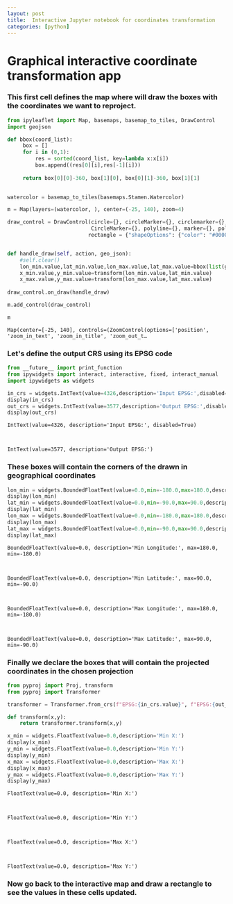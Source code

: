 ```yaml
---
layout: post
title:  Interactive Jupyter notebook for coordinates transformation
categories: [python]
---
```


# Graphical interactive coordinate transformation app

### This first cell defines the map where will draw the boxes with the coordinates we want to reproject.


```python
from ipyleaflet import Map, basemaps, basemap_to_tiles, DrawControl
import geojson

def bbox(coord_list):
     box = []
     for i in (0,1):
         res = sorted(coord_list, key=lambda x:x[i])
         box.append((res[0][i],res[-1][i]))
 
     return box[0][0]-360, box[1][0], box[0][1]-360, box[1][1]
    

watercolor = basemap_to_tiles(basemaps.Stamen.Watercolor)

m = Map(layers=(watercolor, ), center=(-25, 140), zoom=4)

draw_control = DrawControl(circle={}, circleMarker={}, circlemarker={}, 
                           CircleMarker={}, polyline={}, marker={}, polygon={},
                          rectangle = {"shapeOptions": {"color": "#00005d","fillOpacity": 0.0}})


def handle_draw(self, action, geo_json):
    #self.clear()
    lon_min.value,lat_min.value,lon_max.value,lat_max.value=bbox(list(geojson.utils.coords(geo_json['geometry'])))
    x_min.value,y_min.value=transform(lon_min.value,lat_min.value)
    x_max.value,y_max.value=transform(lon_max.value,lat_max.value)
    
draw_control.on_draw(handle_draw)

m.add_control(draw_control)

m
```


    Map(center=[-25, 140], controls=(ZoomControl(options=['position', 'zoom_in_text', 'zoom_in_title', 'zoom_out_t…


### Let's define the output CRS using its EPSG code


```python
from __future__ import print_function
from ipywidgets import interact, interactive, fixed, interact_manual
import ipywidgets as widgets

in_crs = widgets.IntText(value=4326,description='Input EPSG:',disabled=True)
display(in_crs)
out_crs = widgets.IntText(value=3577,description='Output EPSG:',disabled=False)
display(out_crs)
```


    IntText(value=4326, description='Input EPSG:', disabled=True)



    IntText(value=3577, description='Output EPSG:')


### These boxes will contain the corners of the drawn in geographical coordinates


```python
lon_min = widgets.BoundedFloatText(value=0.0,min=-180.0,max=180.0,description='Min Longitude:')
display(lon_min)
lat_min = widgets.BoundedFloatText(value=0.0,min=-90.0,max=90.0,description='Min Latitude:')
display(lat_min)
lon_max = widgets.BoundedFloatText(value=0.0,min=-180.0,max=180.0,description='Max Longitude:')
display(lon_max)
lat_max = widgets.BoundedFloatText(value=0.0,min=-90.0,max=90.0,description='Max Latitude:')
display(lat_max)
```


    BoundedFloatText(value=0.0, description='Min Longitude:', max=180.0, min=-180.0)



    BoundedFloatText(value=0.0, description='Min Latitude:', max=90.0, min=-90.0)



    BoundedFloatText(value=0.0, description='Max Longitude:', max=180.0, min=-180.0)



    BoundedFloatText(value=0.0, description='Max Latitude:', max=90.0, min=-90.0)


### Finally we declare the boxes that will contain the projected coordinates in the chosen projection


```python
from pyproj import Proj, transform
from pyproj import Transformer

transformer = Transformer.from_crs(f"EPSG:{in_crs.value}", f"EPSG:{out_crs.value}", always_xy=True)

def transform(x,y):
    return transformer.transform(x,y)

x_min = widgets.FloatText(value=0.0,description='Min X:')
display(x_min)
y_min = widgets.FloatText(value=0.0,description='Min Y:')
display(y_min)
x_max = widgets.FloatText(value=0.0,description='Max X:')
display(x_max)
y_max = widgets.FloatText(value=0.0,description='Max Y:')
display(y_max)
```


    FloatText(value=0.0, description='Min X:')



    FloatText(value=0.0, description='Min Y:')



    FloatText(value=0.0, description='Max X:')



    FloatText(value=0.0, description='Max Y:')


### Now go back to the interactive map and draw a rectangle to see the values in these cells updated.


```python

```
